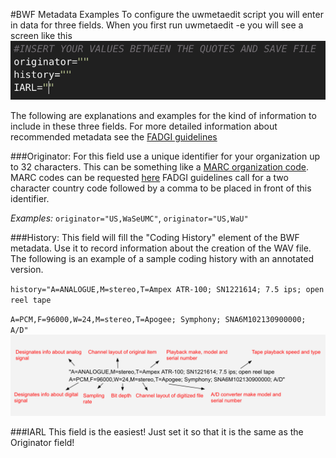 #BWF Metadata Examples
To configure the uwmetaedit script you will enter in data for three fields. When you first run uwmetaedit -e you will see a screen like this
![Config Screen](https://github.com/pugetsoundandvision/audiotools/blob/master/ConfigScreenExample.png)

The following are explanations and examples for the kind of information to include in these three fields. For more detailed information about recommended metadata see the [FADGI guidelines](http://www.digitizationguidelines.gov/audio-visual/documents/Embed_Guideline_20120423.pdf)

###Originator:
For this field use a unique identifier for your organization up to 32 characters.  This can be something like a [MARC organization code](https://www.loc.gov/marc/organizations/org-search.php). MARC codes can be requested [here](https://www.loc.gov/marc/organizations/form-eng.html)
FADGI guidelines call for a two character country code followed by a comma to be placed in front of this identifier.

_Examples:_ `originator="US,WaSeUMC"`, `originator="US,WaU"`

###History:
This field will fill the "Coding History" element of the BWF metadata.  Use it to record information about the creation of the WAV file.  The following is an example of a sample coding history with an annotated version.

`history="A=ANALOGUE,M=stereo,T=Ampex ATR-100; SN1221614; 7.5 ips; open reel tape`

`A=PCM,F=96000,W=24,M=stereo,T=Apogee; Symphony; SNA6M102130900000; A/D"`
![Coding History](https://github.com/pugetsoundandvision/audiotools/blob/master/CodingHistoryExample.png)

###IARL
This field is the easiest!  Just set it so that it is the same as the Originator field!
